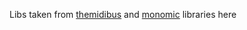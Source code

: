 Libs taken from [themidibus](http://smallbutdigital.com/themidibus.php) and [monomic](http://jkriss.github.com/monomic/) libraries here